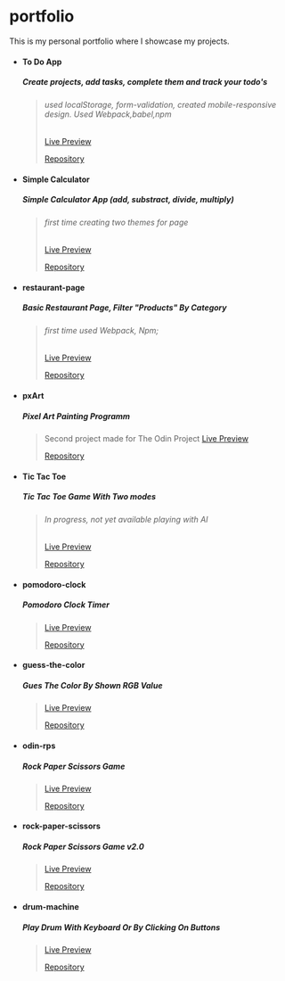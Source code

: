 # portfolio
This is my personal portfolio where I showcase my projects.

- #### To Do App
    ##### Create projects, add tasks, complete them and track your todo's
    >###### used localStorage, form-validation, created mobile-responsive design. Used Webpack,babel,npm
    >[Live Preview](https://daczecha.github.io/todo/)
    >
    >[Repository](https://github.com/daczecha/todo)

- #### Simple Calculator
    ##### Simple Calculator App (add, substract, divide, multiply)
    >###### first time creating two themes for page
    >[Live Preview](https://daczecha.github.io/simple-calculator/)
    >
    >[Repository](https://github.com/daczecha/simple-calculator)


- #### restaurant-page
    ##### Basic Restaurant Page, Filter "Products" By Category
    >###### first time used Webpack, Npm;
    >[Live Preview](https://daczecha.github.io/restaurant-page/)
    >
    >[Repository](https://github.com/daczecha/restaurant-page/)

- #### pxArt
    ##### Pixel Art Painting Programm
    >Second project made for The Odin Project
    >[Live Preview](https://daczecha.github.io/pxart/)
    >
    >
    >[Repository](https://github.com/daczecha/pxart)

- #### Tic Tac Toe
    ##### Tic Tac Toe Game With Two modes
    >###### In progress, not yet available playing with AI
    >[Live Preview](https://daczecha.github.io/tic-tac-toe/)
    >
    >[Repository](https://github.com/daczecha/tic-tac-toe)


- #### pomodoro-clock
    ##### Pomodoro Clock Timer
  
    >[Live Preview](https://daczecha.github.io/pomodoro-clock/)
    >
    >[Repository](https://github.com/daczecha/pomodoro-clock/)

- #### guess-the-color
    ##### Gues The Color By Shown RGB Value

    >[Live Preview](https://daczecha.github.io/guess-the-color/)
    >
    >[Repository](https://github.com/daczecha/guess-the-color/)


- #### odin-rps  
    ##### Rock Paper Scissors Game

    >[Live Preview](https://daczecha.github.io/odin-rps/)
    >
    >[Repository](https://github.com/daczecha/odin-rps)


- #### rock-paper-scissors 
    ##### Rock Paper Scissors Game v2.0

    >[Live Preview](https://daczecha.github.io/rock-paper-scissors2/)
    >
    >[Repository](https://github.com/daczecha/rock-paper-scissors2/)


- #### drum-machine
    ##### Play Drum With Keyboard Or By Clicking On Buttons

    >[Live Preview](https://daczecha.github.io/drum-machine/)
    >
    >[Repository](https://github.com/daczecha/drum-machine/)









